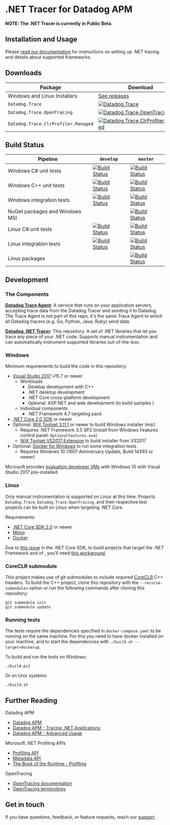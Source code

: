 # .NET Tracer for Datadog APM

**NOTE: The .NET Tracer is currently in Public Beta.**

## Installation and Usage

Please [read our documentation](https://docs.datadoghq.com/tracing/setup/dotnet) for instructions on setting up .NET tracing and details about supported frameworks.

## Downloads
Package|Download
-|-
Windows and Linux Installers|[See releases](https://github.com/DataDog/dd-trace-csharp/releases)
`Datadog.Trace`|[![Datadog.Trace](https://img.shields.io/nuget/vpre/Datadog.Trace.svg)](https://www.nuget.org/packages/Datadog.Trace)
`Datadog.Trace.OpenTracing`|[![Datadog.Trace.OpenTracing](https://img.shields.io/nuget/vpre/Datadog.Trace.OpenTracing.svg)](https://www.nuget.org/packages/Datadog.Trace.OpenTracing)
`Datadog.Trace.ClrProfiler.Managed`|[![Datadog.Trace.ClrProfiler.Managed](https://img.shields.io/nuget/vpre/Datadog.Trace.ClrProfiler.Managed.svg)](https://www.nuget.org/packages/Datadog.Trace.ClrProfiler.Managed)

## Build Status

Pipeline|`develop`|`master`
-|-|-
Windows C# unit tests|[![Build Status](https://dev.azure.com/datadog-apm/dd-trace-csharp/_apis/build/status/Windows/windows-unit-tests-managed?branchName=develop)](https://dev.azure.com/datadog-apm/dd-trace-csharp/_build?definitionId=1)|[![Build Status](https://dev.azure.com/datadog-apm/dd-trace-csharp/_apis/build/status/Windows/windows-unit-tests-managed?branchName=master)](https://dev.azure.com/datadog-apm/dd-trace-csharp/_build?definitionId=1)
Windows C++ unit tests|[![Build Status](https://dev.azure.com/datadog-apm/dd-trace-csharp/_apis/build/status/Windows/windows-unit-tests-native?branchName=develop)](https://dev.azure.com/datadog-apm/dd-trace-csharp/_build?definitionId=11)|[![Build Status](https://dev.azure.com/datadog-apm/dd-trace-csharp/_apis/build/status/Windows/windows-unit-tests-native?branchName=master)](https://dev.azure.com/datadog-apm/dd-trace-csharp/_build?definitionId=11)
Windows integration tests|[![Build Status](https://dev.azure.com/datadog-apm/dd-trace-csharp/_apis/build/status/Windows/windows-integration-tests?branchName=develop)](https://dev.azure.com/datadog-apm/dd-trace-csharp/_build?definitionId=5)|[![Build Status](https://dev.azure.com/datadog-apm/dd-trace-csharp/_apis/build/status/Windows/windows-integration-tests?branchName=master)](https://dev.azure.com/datadog-apm/dd-trace-csharp/_build?definitionId=5)
NuGet packages and Windows MSI||[![Build Status](https://dev.azure.com/datadog-apm/dd-trace-csharp/_apis/build/status/Windows/windows-packages?branchName=master)](https://dev.azure.com/datadog-apm/dd-trace-csharp/_build/latest?definitionId=8)
Linux C# unit tests|[![Build Status](https://dev.azure.com/datadog-apm/dd-trace-csharp/_apis/build/status/Linux/linux-unit-tests-managed?branchName=develop)](https://dev.azure.com/datadog-apm/dd-trace-csharp/_build?definitionId=2)|[![Build Status](https://dev.azure.com/datadog-apm/dd-trace-csharp/_apis/build/status/Linux/linux-unit-tests-managed?branchName=master)](https://dev.azure.com/datadog-apm/dd-trace-csharp/_build?definitionId=2)
Linux integration tests|[![Build Status](https://dev.azure.com/datadog-apm/dd-trace-csharp/_apis/build/status/Linux/linux-integration-tests?branchName=develop)](https://dev.azure.com/datadog-apm/dd-trace-csharp/_build?definitionId=13)|[![Build Status](https://dev.azure.com/datadog-apm/dd-trace-csharp/_apis/build/status/Linux/linux-integration-tests?branchName=master)](https://dev.azure.com/datadog-apm/dd-trace-csharp/_build?definitionId=13)
Linux packages||[![Build Status](https://dev.azure.com/datadog-apm/dd-trace-csharp/_apis/build/status/Linux/linux-packages?branchName=master)](https://dev.azure.com/datadog-apm/dd-trace-csharp/_build/latest?definitionId=15)

## Development

### The Components

**[Datadog Trace Agent](https://github.com/DataDog/datadog-trace-agent)**: A service that runs on your application servers, accepting trace data from the Datadog Tracer and sending it to Datadog. The Trace Agent is not part of this repo; it's the same Trace Agent to which all Datadog tracers (e.g. Go, Python, Java, Ruby) send data.

**[Datadog .NET Tracer](https://github.com/DataDog/dd-trace-csharp)**: This repository. A set of .NET libraries that let you trace any piece of your .NET code. Supports manual instrumentation and can automatically instrument supported libraries out-of-the-box.

### Windows

Minimum requirements to build the code in this repository:

- [Visual Studio 2017](https://visualstudio.microsoft.com/downloads/) v15.7 or newer
  - Workloads
    - Desktop development with C++
    - .NET desktop development
    - .NET Core cross-platform development
    - Optional: ASP.NET and web development (to build samples )
  - Individual components
    - .NET Framework 4.7 targeting pack
- [.NET Core 2.0 SDK](https://www.microsoft.com/net/download) or newer
- Optional: [WiX Toolset 3.11.1](http://wixtoolset.org/releases/) or newer to build Windows installer (msi)
  - Requires .NET Framework 3.5 SP2 (install from Windows Features control panel: `OptionalFeatures.exe`)
  - [WiX Toolset VS2017 Extension](https://marketplace.visualstudio.com/items?itemName=RobMensching.WixToolsetVisualStudio2017Extension) to build installer from VS2017
- Optional: [Docker for Windows](https://docs.docker.com/docker-for-windows/) to run some integration tests
  - Requires Windows 10 (1607 Anniversary Update, Build 14393 or newer)

Microsoft provides [evaluation developer VMs]((https://developer.microsoft.com/en-us/windows/downloads/virtual-machines)) with Windows 10 with Visual Studio 2017 pre-installed.


### Linux

Only manual instrumentation is supported on Linux at this time. Projects `Datadog.Trace`, `Datadog.Trace.OpenTracing`, and their respective test projects can be built on Linux when targeting .NET Core.

Requirements:
- [.NET Core SDK 2.0](https://www.microsoft.com/net/download) or newer
- [Mono](https://www.mono-project.com/download/stable/)
- [Docker](https://www.docker.com/)

Due to [this issue](https://github.com/dotnet/sdk/issues/335) in the .NET Core SDK, to build projects that target the .NET Framework and of , you'll need [this workaround](https://github.com/dotnet/netcorecli-fsc/wiki/.NET-Core-SDK-rc4#using-net-framework-as-targets-framework-the-osxunix-build-fails).

### CoreCLR submodule

This project makes use of git submodules to include required [CoreCLR](https://github.com/dotnet/coreclr) C++ headers. To build the C++ project, clone this repository with the `--recurse-submodules` option or run the following commands after cloning this repository:

```
git submodule init
git submodule update
```

### Running tests

The tests require the dependencies specified in `docker-compose.yaml` to be running on the same machine.
For this you need to have docker installed on your machine, and to start the dependencies with `./build.sh --target=dockerup`.

To build and run the tests on Windows:

```
./build.ps1
```

Or on Unix systems:

```
./build.sh
````

## Further Reading

Datadog APM
- [Datadog APM](https://docs.datadoghq.com/tracing/)
- [Datadog APM - Tracing .NET Applications](https://docs.datadoghq.com/tracing/setup/dotnet/)
- [Datadog APM - Advanced Usage](https://docs.datadoghq.com/tracing/advanced_usage/?tab=dotnet)

Microsoft .NET Profiling APIs
- [Profiling API](https://docs.microsoft.com/en-us/dotnet/framework/unmanaged-api/profiling/)
- [Metadata API](https://docs.microsoft.com/en-us/dotnet/framework/unmanaged-api/metadata/)
- [The Book of the Runtime - Profiling](https://github.com/dotnet/coreclr/blob/master/Documentation/botr/profiling.md)

OpenTracing
- [OpenTracing documentation](https://github.com/opentracing/opentracing-csharp)
- [OpenTracing terminology](https://github.com/opentracing/specification/blob/master/specification.md)

## Get in touch

If you have questions, feedback, or feature requests, reach our [support](https://docs.datadoghq.com/help).
